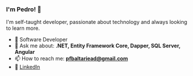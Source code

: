 ### I'm Pedro! 👋</h1>

I'm self-taught developer, passionate about technology and always looking to learn more.

- 🚀 Software Developer
- 💬 Ask me about: **.NET, Entity Framework Core, Dapper, SQL Server, Angular**
- 📫 How to reach me: **pfbaltariead@gmail.com**
- 💼 [LinkedIn](https://www.linkedin.com/in/pedro-felipe-baltar-2a26a31ab/)
